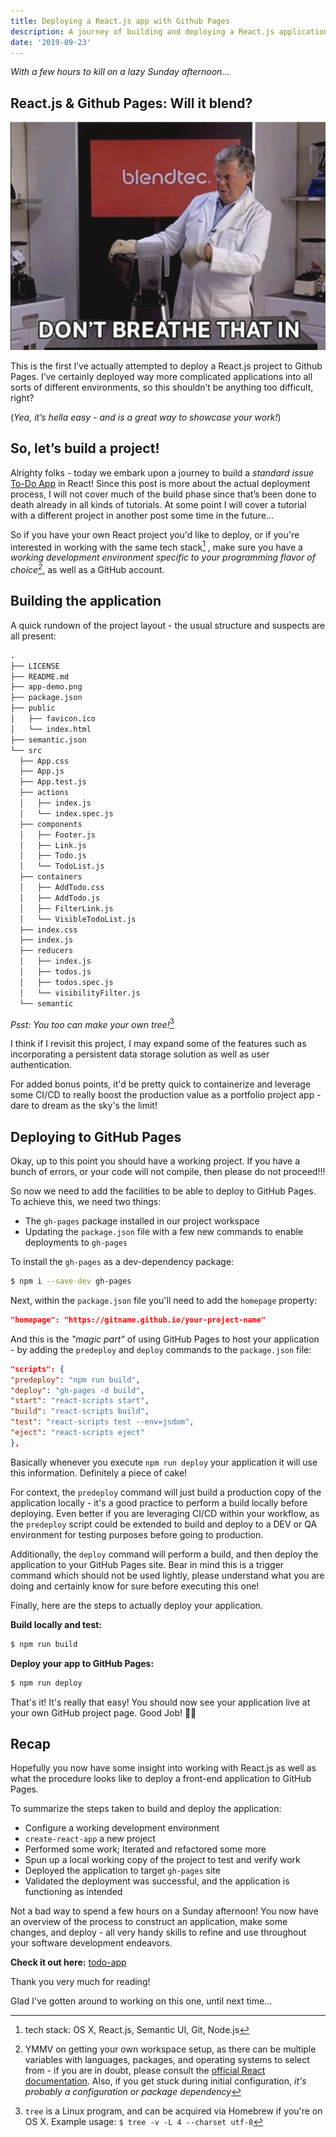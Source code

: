 ```yaml
---
title: Deploying a React.js app with Github Pages
description: A journey of building and deploying a React.js application with GitHub Pages.
date: '2019-09-23'
---
```


_With a few hours to kill on a lazy Sunday afternoon..._


## React.js & Github Pages: Will it blend?

![will-it-blend](will-it-blend.png)

This is the first I’ve actually attempted to deploy a React.js project to Github Pages. I’ve certainly deployed way more complicated applications into all sorts of different environments, so this shouldn’t be anything too difficult, right?

(_Yea, it’s hella easy - and is a great way to showcase your work!_)

## So, let’s build a project!

Alrighty folks - today we embark upon a journey to build a _standard issue_ [To-Do App](https://github.com/adamdubey/todo-app) in React! Since this post is more about the actual deployment process, I will not cover much of the build phase since that’s been done to death already in all kinds of tutorials. At some point I will cover a tutorial with a different project in another post some time in the future...

So if you have your own React project you'd like to deploy, or if you're interested in working with the same tech stack[^1] , make sure you have a _working development environment specific to your programming flavor of choice[^2]_, as well as a GitHub account.

[^1]: tech stack: OS X, React.js, Semantic UI, Git, Node.js
[^2]: YMMV on getting your own workspace setup, as there can be multiple variables with languages, packages, and operating systems to select from - if you are in doubt, please consult the [official React documentation](https://reactjs.org/). Also, if you get stuck during initial configuration, _it's probably a configuration or package dependency_

## Building the application

A quick rundown of the project layout - the usual structure and suspects are all present:

```md
.
├── LICENSE
├── README.md
├── app-demo.png
├── package.json
├── public
│   ├── favicon.ico
│   └── index.html
├── semantic.json
└── src
  ├── App.css
  ├── App.js
  ├── App.test.js
  ├── actions
  │   ├── index.js
  │   └── index.spec.js
  ├── components
  │   ├── Footer.js
  │   ├── Link.js
  │   ├── Todo.js
  │   └── TodoList.js
  ├── containers
  │   ├── AddTodo.css
  │   ├── AddTodo.js
  │   ├── FilterLink.js
  │   └── VisibleTodoList.js
  ├── index.css
  ├── index.js
  ├── reducers
  │   ├── index.js
  │   ├── todos.js
  │   ├── todos.spec.js
  │   └── visibilityFilter.js
  └── semantic
```

_Psst: You too can make your own tree!_[^3]

[^3]: `tree` is a Linux program, and can be acquired via Homebrew if you're on OS X. Example usage: `$ tree -v -L 4 --charset utf-8`

I think if I revisit this project, I may expand some of the features such as incorporating a persistent data storage solution as well as user authentication.

For added bonus points, it'd be pretty quick to containerize and leverage some CI/CD to really boost the production value as a portfolio project app -  dare to dream as the sky's the limit!

## Deploying to GitHub Pages

Okay, up to this point you should have a working project. If you have a bunch of errors, or your code will not compile, then please do not proceed!!!

So now we need to add the facilities to be able to deploy to GitHub Pages. To achieve this, we need two things:

* The `gh-pages` package installed in our project workspace
* Updating the `package.json` file with a few new commands to enable deployments to `gh-pages`

To install the `gh-pages` as a dev-dependency package:

```sh
$ npm i --save-dev gh-pages
```

Next, within the `package.json` file you'll need to add the `homepage` property:

```json
"homepage": "https://gitname.github.io/your-project-name"
```

And this is the _"magic part"_ of using GitHub Pages to host your application - by adding the `predeploy` and `deploy` commands to the `package.json` file:

```json
"scripts": {
"predeploy": "npm run build",
"deploy": "gh-pages -d build",
"start": "react-scripts start",
"build": "react-scripts build",
"test": "react-scripts test --env=jsdom",
"eject": "react-scripts eject"
},
```

Basically whenever you execute `npm run deploy` your application it will use this information. Definitely a piece of cake!

For context, the `predeploy` command will just build a production copy of the application locally - it's a good practice to perform a build locally before deploying. Even better if you are leveraging CI/CD within your workflow, as the `predeploy` script could be extended to build and deploy to a DEV or QA environment for testing purposes before going to production.

Additionally, the `deploy` command will perform a build, and then deploy the application to your GitHub Pages site. Bear in mind this is a trigger command which should not be used lightly, please understand what you are doing and certainly know for sure before executing this one!

Finally, here are the steps to actually deploy your application.

**Build locally and test:**

```sh
$ npm run build
```

**Deploy your app to GitHub Pages:**

```sh
$ npm run deploy
```

That's it! It's really that easy! You should now see your application live at your own GitHub project page. Good Job! 🥳🎉

## Recap

Hopefully you now have some insight into working with React.js as well as what the procedure looks like to deploy a front-end application to GitHub Pages.

To summarize the steps taken to build and deploy the application:

- Configure a working development environment
- `create-react-app` a new project
- Performed some work; Iterated and refactored some more
- Spun up a local working copy of the project to test and verify work
- Deployed the application to target `gh-pages` site
- Validated the deployment was successful, and the application is functioning as intended

Not a bad way to spend a few hours on a Sunday afternoon! You now have an overview of the process to construct an application, make some changes, and deploy - all very handy skills to refine and use throughout your software development endeavors.

**Check it out here:** [todo-app](https://adamdubey.github.io/todo-app)

Thank you very much for reading!

Glad I've gotten around to working on this one, until next time...
